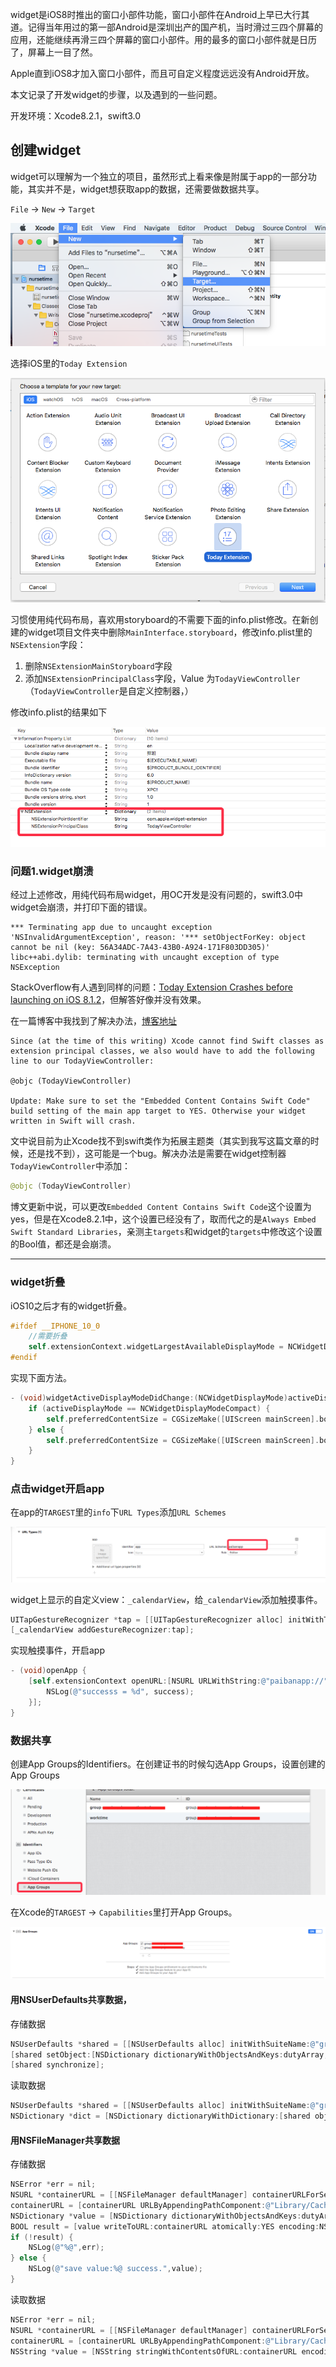 widget是iOS8时推出的窗口小部件功能，窗口小部件在Android上早已大行其道。记得当年用过的第一部Android是深圳出产的国产机，当时滑过三四个屏幕的应用，还能继续再滑三四个屏幕的窗口小部件。用的最多的窗口小部件就是日历了，屏幕上一目了然。

Apple直到iOS8才加入窗口小部件，而且可自定义程度远远没有Android开放。

本文记录了开发widget的步骤，以及遇到的一些问题。

开发环境：Xcode8.2.1，swift3.0

## 创建widget

widget可以理解为一个独立的项目，虽然形式上看来像是附属于app的一部分功能，其实并不是，widget想获取app的数据，还需要做数据共享。

`File` -> `New` -> `Target`

![创建Today Extension](https://github.com/mxdios/notebook/blob/master/notebooks/images/2016-10-094.36.08.png?raw=true)

选择iOS里的`Today Extension`

![创建Today Extension](https://github.com/mxdios/notebook/blob/master/notebooks/images/2016-10-094.40.27.png?raw=true)

习惯使用纯代码布局，喜欢用storyboard的不需要下面的info.plist修改。在新创建的widget项目文件夹中删除`MainInterface.storyboard`，修改info.plist里的`NSExtension`字段：

1. 删除`NSExtensionMainStoryboard`字段
2. 添加`NSExtensionPrincipalClass`字段，Value 为`TodayViewController`（`TodayViewController`是自定义控制器，）

修改info.plist的结果如下

![img](https://github.com/mxdios/notebook/blob/master/notebooks/images/QQ20161009-0.png?raw=true)

### 问题1.widget崩溃

经过上述修改，用纯代码布局widget，用OC开发是没有问题的，swift3.0中widget会崩溃，并打印下面的错误。

```
*** Terminating app due to uncaught exception 'NSInvalidArgumentException', reason: '*** setObjectForKey: object cannot be nil (key: 56A34ADC-7A43-43B0-A924-171F803DD305)'
libc++abi.dylib: terminating with uncaught exception of type NSException
```

StackOverflow有人遇到同样的问题：[Today Extension Crashes before launching on iOS 8.1.2](http://stackoverflow.com/questions/28153273/today-extension-crashes-before-launching-on-ios-8-1-2)，但解答好像并没有效果。

在一篇博客中我找到了解决办法，[博客地址](http://blog.xebia.com/ios-today-widget-written-in-swift/)

```
Since (at the time of this writing) Xcode cannot find Swift classes as extension principal classes, we also would have to add the following line to our TodayViewController:

@objc (TodayViewController)

Update: Make sure to set the "Embedded Content Contains Swift Code" build setting of the main app target to YES. Otherwise your widget written in Swift will crash.
```

文中说目前为止Xcode找不到swift类作为拓展主题类（其实到我写这篇文章的时候，还是找不到），这可能是一个bug。解决办法是需要在widget控制器`TodayViewController`中添加：

```swift
@objc (TodayViewController)
```

博文更新中说，可以更改`Embedded Content Contains Swift Code`这个设置为yes，但是在Xcode8.2.1中，这个设置已经没有了，取而代之的是`Always Embed Swift Standard Libraries`，亲测主`targets`和widget的`targets`中修改这个设置的Bool值，都还是会崩溃。






-----

### widget折叠

iOS10之后才有的widget折叠。

```Objective-C
#ifdef __IPHONE_10_0
    //需要折叠
    self.extensionContext.widgetLargestAvailableDisplayMode = NCWidgetDisplayModeExpanded;
#endif
```

实现下面方法。

```Objective-C
- (void)widgetActiveDisplayModeDidChange:(NCWidgetDisplayMode)activeDisplayMode withMaximumSize:(CGSize)maxSize {
    if (activeDisplayMode == NCWidgetDisplayModeCompact) {
        self.preferredContentSize = CGSizeMake([UIScreen mainScreen].bounds.size.width, 100);
    } else {
        self.preferredContentSize = CGSizeMake([UIScreen mainScreen].bounds.size.width, 400);
    }
}
```

### 点击widget开启app

在app的`TARGEST`里的`info`下`URL Types`添加`URL Schemes`

![img](https://github.com/mxdios/notebook/blob/master/notebooks/images/QQ20161009-1.png?raw=true)

widget上显示的自定义view：`_calendarView`，给`_calendarView`添加触摸事件。

```Objective-C
UITapGestureRecognizer *tap = [[UITapGestureRecognizer alloc] initWithTarget:self action:@selector(openApp)];
[_calendarView addGestureRecognizer:tap];
```

实现触摸事件，开启app

```Objective-C
- (void)openApp {
    [self.extensionContext openURL:[NSURL URLWithString:@"paibanapp://"] completionHandler:^(BOOL success) {
        NSLog(@"successs = %d", success);
    }];
}
```

### 数据共享

创建App Groups的Identifiers。在创建证书的时候勾选App Groups，设置创建的App Groups

![img](https://github.com/mxdios/notebook/blob/master/notebooks/images/QQ20161009-3.png?raw=true)

在Xcode的`TARGEST` -> `Capabilities`里打开App Groups。

![img](https://github.com/mxdios/notebook/blob/master/notebooks/images/QQ20161009-2.png?raw=true)

#### 用NSUserDefaults共享数据，

存储数据

```Objective-C
NSUserDefaults *shared = [[NSUserDefaults alloc] initWithSuiteName:@"group.xxxx"];//App Groups ID
[shared setObject:[NSDictionary dictionaryWithObjectsAndKeys:dutyArray, @"dutyArrayKey", selectDayStr, @"selectDayStrKey", tags, @"selectTagArrayKey", nil] forKey:@"todayViewShared"];
[shared synchronize];
```

读取数据

```Objective-C
NSUserDefaults *shared = [[NSUserDefaults alloc] initWithSuiteName:@"group.xxxx"];//App Groups ID
NSDictionary *dict = [NSDictionary dictionaryWithDictionary:[shared objectForKey:@"todayViewShared"]];
```

#### 用NSFileManager共享数据

存储数据

```Objective-C
NSError *err = nil;
NSURL *containerURL = [[NSFileManager defaultManager] containerURLForSecurityApplicationGroupIdentifier:@"group.xxxx"];//App Groups ID
containerURL = [containerURL URLByAppendingPathComponent:@"Library/Caches/widget"];
NSDictionary *value = [NSDictionary dictionaryWithObjectsAndKeys:dutyArray, @"dutyArrayKey", selectDayStr, @"selectDayStrKey", tags, @"selectTagArrayKey", nil];
BOOL result = [value writeToURL:containerURL atomically:YES encoding:NSUTF8StringEncoding error:&err];
if (!result) {
	NSLog(@"%@",err);
} else {
	NSLog(@"save value:%@ success.",value);
}
```

读取数据

```Objective-C
NSError *err = nil;
NSURL *containerURL = [[NSFileManager defaultManager] containerURLForSecurityApplicationGroupIdentifier:@"group.xxxx"];//App Groups ID
containerURL = [containerURL URLByAppendingPathComponent:@"Library/Caches/widget"];
NSString *value = [NSString stringWithContentsOfURL:containerURL encoding: NSUTF8StringEncoding error:&err];
```

